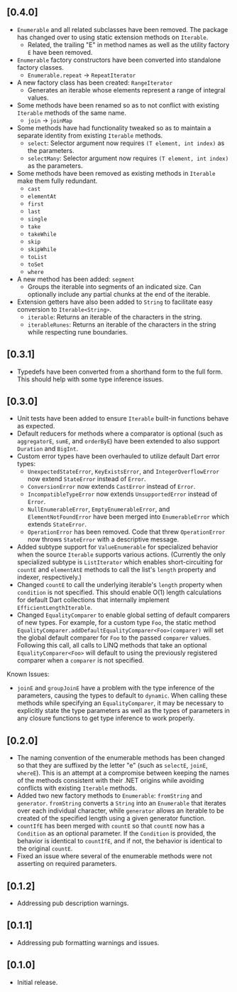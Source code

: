 ## [0.4.0]

* `Enumerable` and all related subclasses have been removed. The package has changed over to using static extension methods on `Iterable`.
  * Related, the trailing "E" in method names as well as the utility factory `E` have been removed.
* `Enumerable` factory constructors have been converted into standalone factory classes.
  * `Enumerable.repeat` -> `RepeatIterator`
* A new factory class has been created: `RangeIterator`
  * Generates an iterable whose elements represent a range of integral values.
* Some methods have been renamed so as to not conflict with existing `Iterable` methods of the same name.
  * `join` -> `joinMap`
* Some methods have had functionality tweaked so as to maintain a separate identity from existing `Iterable` methods.
  * `select`: Selector argument now requires `(T element, int index)` as the parameters.
  * `selectMany`: Selector argument now requires `(T element, int index)` as the parameters.
* Some methods have been removed as existing methods in `Iterable` make them fully redundant.
  * `cast`
  * `elementAt`
  * `first`
  * `last`
  * `single`
  * `take`
  * `takeWhile`
  * `skip`
  * `skipWhile`
  * `toList`
  * `toSet`
  * `where`
* A new method has been added: `segment`
  * Groups the iterable into segments of an indicated size. Can optionally include any partial chunks at the end of the iterable.
* Extension getters have also been added to `String` to facilitate easy conversion to `Iterable<String>`.
  * `iterable`: Returns an iterable of the characters in the string.
  * `iterableRunes`: Returns an iterable of the characters in the string while respecting rune boundaries.

## [0.3.1]

* Typedefs have been converted from a shorthand form to the full form. This should help with some type inference issues.  

## [0.3.0]

* Unit tests have been added to ensure `Iterable` built-in functions behave as expected.
* Default reducers for methods where a comparator is optional (such as `aggregatorE`, `sumE`, and `orderByE`) have been extended to also support `Duration` and `BigInt`.
* Custom error types have been overhauled to utilize default Dart error types:
  * `UnexpectedStateError`, `KeyExistsError`, and `IntegerOverflowError` now extend `StateError` instead of `Error`.
  * `ConversionError` now extends `CastError` instead of `Error`.
  * `IncompatibleTypeError` now extends `UnsupportedError` instead of `Error`.
  * `NullEnumerableError`, `EmptyEnumerableError`, and `ElementNotFoundError` have been merged into `EnumerableError` which extends `StateError`.
  * `OperationError` has been removed. Code that threw `OperationError` now throws `StateError` with a descriptive message.
* Added subtype support for `ValueEnumerable` for specialized behavior when the source `Iterable` supports various actions. (Currently the only specialized subtype is `ListIterator` which enables short-circuiting for `countE` and `elementAtE` methods to call the list's `length` property and indexer, respectively.)
* Changed `countE` to call the underlying iterable's `length` property when `condition` is not specified. This should enable O(1) length calculations for default Dart collections that internally implement `EfficientLengthIterable`.
* Changed `EqualityComparer` to enable global setting of default comparers of new types. For example, for a custom type `Foo`, the static method `EqualityComparer.addDefaultEqualityComparer<Foo>(comparer)` will set the global default comparer for `Foo` to the passed `comparer` values. Following this call, all calls to LINQ methods that take an optional `EqualityComparer<Foo>` will default to using the previously registered comparer when a `comparer` is not specified.

Known Issues:

* `joinE` and `groupJoinE` have a problem with the type inference of the parameters, causing the types to default to `dynamic`. When calling these methods while specifying an `EqualityComparer`, it may be necessary to explicitly state the type parameters as well as the types of parameters in any closure functions to get type inference to work properly.

## [0.2.0]

* The naming convention of the enumerable methods has been changed so that they are suffixed by the letter "e" (such as `selectE`, `joinE`, `whereE`). This is an attempt at a compromise between keeping the names of the methods consistent with their .NET origins while avoiding conflicts with existing `Iterable` methods.
* Added two new factory methods to `Enumerable`: `fromString` and `generator`. `fromString` converts a `String` into an `Enumerable` that iterates over each individual character, while `generator` allows an iterable to be created of the specified length using a given generator function.
* `countIfE` has been merged with `countE` so that `countE` now has a `Condition` as an optional parameter. If the `Condition` is provided, the behavior is identical to `countIfE`, and if not, the behavior is identical to the original `countE`.
* Fixed an issue where several of the enumerable methods were not asserting on required parameters.

## [0.1.2]

* Addressing pub description warnings.

## [0.1.1]

* Addressing pub formatting warnings and issues.

## [0.1.0]

* Initial release.